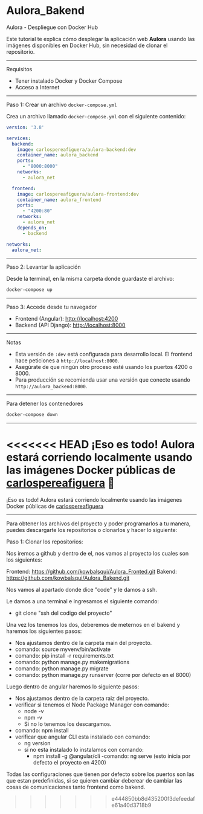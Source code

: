 # Aulora_Bakend

Aulora - Despliegue con Docker Hub

Este tutorial te explica cómo desplegar la aplicación web **Aulora** usando las imágenes disponibles en Docker Hub, sin necesidad de clonar el repositorio.

---

Requisitos

- Tener instalado Docker y Docker Compose
- Acceso a Internet

---

Paso 1: Crear un archivo `docker-compose.yml`

Crea un archivo llamado `docker-compose.yml` con el siguiente contenido:

```yaml
version: '3.8'

services:
  backend:
    image: carlospereafiguera/aulora-backend:dev
    container_name: aulora_backend
    ports:
      - "8000:8000"
    networks:
      - aulora_net

  frontend:
    image: carlospereafiguera/aulora-frontend:dev
    container_name: aulora_frontend
    ports:
      - "4200:80"
    networks:
      - aulora_net
    depends_on:
      - backend

networks:
  aulora_net:
```

---

Paso 2: Levantar la aplicación

Desde la terminal, en la misma carpeta donde guardaste el archivo:

```bash
docker-compose up
```

---

Paso 3: Accede desde tu navegador

- Frontend (Angular): [http://localhost:4200](http://localhost:4200)
- Backend (API Django): [http://localhost:8000](http://localhost:8000)

---

Notas

- Esta versión de `:dev` está configurada para desarrollo local. El frontend hace peticiones a `http://localhost:8000`.
- Asegúrate de que ningún otro proceso esté usando los puertos 4200 o 8000.
- Para producción se recomienda usar una versión que conecte usando `http://aulora_backend:8000`.

---

Para detener los contenedores

```bash
docker-compose down
```

---

<<<<<<< HEAD
¡Eso es todo! Aulora estará corriendo localmente usando las imágenes Docker públicas de [carlospereafiguera](https://hub.docker.com/u/carlospereafiguera) 🎉
=======
¡Eso es todo! Aulora estará corriendo localmente usando las imágenes Docker públicas de [carlospereafiguera](https://hub.docker.com/u/carlospereafiguera)

------------------------------------------------------------------------------------------------------------------------------------------------------------------

Para obtener los archivos del proyecto y poder programarlos a tu manera, puedes descargarte los repositorios o clonarlos y hacer lo siguiente: 

Paso 1: Clonar los repositorios:

Nos iremos a github y dentro de el, nos vamos al proyecto los cuales son los siguientes: 

Frontend: https://github.com/kowbalsqui/Aulora_Fronted.git
Bakend: https://github.com/kowbalsqui/Aulora_Bakend.git

Nos vamos al apartado donde dice "code" y le damos a ssh.

Le damos a una terminal e ingresamos el siguiente comando:

- git clone "ssh del codigo del proyecto"

Una vez los tenemos los dos, deberemos de meternos en el bakend y haremos los siguientes pasos: 

- Nos ajustamos dentro de la carpeta main del proyecto.
- comando: source myvenv/bin/activate
- comando: pip install -r requirements.txt
- comando: python manage.py makemigrations
- comando: python manage.py migrate
- comando: python manage.py runserver (corre por defecto en el 8000)

Luego dentro de angular haremos lo siguiente pasos: 

- Nos ajustamos dentro de la carpeta raiz del proyecto.
- verificar si tenemos el Node Package Manager con comando:
    - node -v
    - npm -v
    - Si no lo tenemos los descargamos.
- comando: npm install
- verificar que angular CLI esta instalado con comando:
    - ng version
    - si no esta instalado lo instalamos con comando:
        - npm install -g @angular/cli
-comando: ng serve (esto inicia por defecto el proyecto en 4200)

Todas las configuraciones que tienen por defecto sobre los puertos son las que estan predefinidas, si se quieren cambiar deberear de cambiar las cosas de comunicaciones tanto frontend como bakend. 
>>>>>>> e444850bb8d435200f3defeedafe61a40d3718b9
